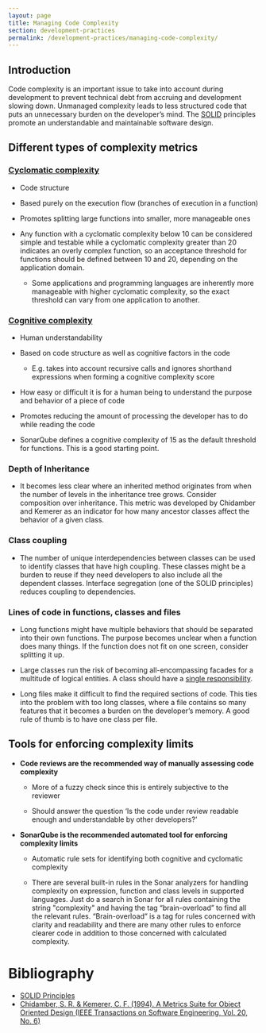 ```yaml
---
layout: page
title: Managing Code Complexity
section: development-practices
permalink: /development-practices/managing-code-complexity/
---
```


## Introduction

Code complexity is an important issue to take into account during development to prevent technical debt from accruing and development slowing down. Unmanaged complexity leads to less structured code that puts an unnecessary burden on the developer’s mind. The [SOLID](https://en.wikipedia.org/wiki/SOLID_(object-oriented_design)) principles promote an understandable and maintainable software design.

## Different types of complexity metrics

### [Cyclomatic complexity](https://en.wikipedia.org/wiki/Cyclomatic_complexity)

* Code structure

* Based purely on the execution flow (branches of execution in a function)

* Promotes splitting large functions into smaller, more manageable ones

* Any function with a cyclomatic complexity below 10 can be considered simple and testable while a cyclomatic complexity greater than 20 indicates an overly complex function, so an acceptance threshold for functions should be defined between 10 and 20, depending on the application domain.

    * Some applications and programming languages are inherently more manageable with higher cyclomatic complexity, so the exact threshold can vary from one application to another.

### [Cognitive complexity](https://www.sonarsource.com/docs/CognitiveComplexity.pdf)

* Human understandability

* Based on code structure as well as cognitive factors in the code

    * E.g. takes into account recursive calls and ignores shorthand expressions when forming a cognitive complexity score

* How easy or difficult it is for a human being to understand the purpose and behavior of a piece of code

* Promotes reducing the amount of processing the developer has to do while reading the code

* SonarQube defines a cognitive complexity of 15 as the default threshold for functions. This is a good starting point.

### Depth of Inheritance

* It becomes less clear where an inherited method originates from when the number of levels in the inheritance tree grows. Consider composition over inheritance. This metric was developed by Chidamber and Kemerer as an indicator for how many ancestor classes affect the behavior of a given class.

### Class coupling

* The number of unique interdependencies between classes can be used to identify classes that have high coupling. These classes might be a burden to reuse if they need developers to also include all the dependent classes. Interface segregation (one of the SOLID principles) reduces coupling to dependencies.

### Lines of code in functions, classes and files

* Long functions might have multiple behaviors that should be separated into their own functions. The purpose becomes unclear when a function does many things. If the function does not fit on one screen, consider splitting it up.

* Large classes run the risk of becoming all-encompassing facades for a multitude of logical entities. A class should have a [single responsibility](https://en.wikipedia.org/wiki/Single_responsibility_principle).

* Long files make it difficult to find the required sections of code. This ties into the problem with too long classes, where a file contains so many features that it becomes a burden on the developer’s memory. A good rule of thumb is to have one class per file.

## Tools for enforcing complexity limits

* **Code reviews are the recommended way of manually assessing code complexity**

    * More of a fuzzy check since this is entirely subjective to the reviewer

    * Should answer the question ‘Is the code under review readable enough and understandable by other developers?’

* **SonarQube is the recommended automated tool for enforcing complexity limits**

    * Automatic rule sets for identifying both cognitive and cyclomatic complexity

    * There are several built-in rules in the Sonar analyzers for handling complexity on expression, function and class levels in supported languages. Just do a search in Sonar for all rules containing the string "complexity" and having the tag “brain-overload” to find all the relevant rules. “Brain-overload” is a tag for rules concerned with clarity and readability and there are many other rules to enforce clearer code in addition to those concerned with calculated complexity.
    
# Bibliography

* [SOLID Principles](http://butunclebob.com/ArticleS.UncleBob.PrinciplesOfOod)
* [Chidamber, S. R. & Kemerer, C. F. (1994). A Metrics Suite for Object Oriented Design (IEEE Transactions on Software Engineering, Vol. 20, No. 6)](https://www.pitt.edu/~ckemerer/CK%20research%20papers/MetricForOOD_ChidamberKemerer94.pdf)
